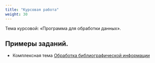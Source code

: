 ```yaml
---
title: "Курсовая работа"
weight: 30
---
```


Тема курсовой: «Программа для обработки данных».

## Примеры заданий.

- Комплексная тема [Обработка библиографической информации](bib)

